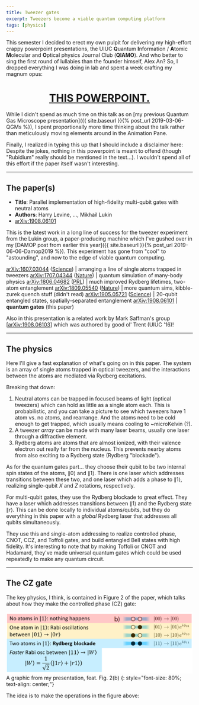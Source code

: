 ```yaml
---
title: Tweezer gates
excerpt: Tweezers become a viable quantum computing platform
tags: [physics]
---
```


This semester I decided to erect my own pulpit for delivering my high-effort crappy powerpoint presentations, the UIUC **Q**uantum **I**nformation / **A**tomic **M**olecular and **O**ptical physics Journal Club (**QIAMO**). And who better to sing the first round of lullabies than the founder himself, Alex An? So, I dropped everything I was doing in lab and spent a week crafting my magnum opus:

# [**<center>THIS POWERPOINT.</center>**](/assets/other/TweezerGatesJClub.pptx)

While I didn't spend as much time on this talk as on [my previous Quantum Gas Microscope presentation]({{ site.baseurl }}{% post_url 2019-03-06-QGMs %}), I spent proportionally more time thinking about the talk rather than meticulously moving elements around in the Animation Pane.

Finally, I realized in typing this up that I should include a disclaimer here: Despite the jokes, nothing in this powerpoint is meant to offend (though "Rubidium" really should be mentioned in the text...). I wouldn't spend all of this effort if the paper itself wasn't interesting.

---

## The paper(s)

* **Title**: Parallel implementation of high-fidelity multi-qubit gates with neutral atoms
* **Authors**: Harry Levine, ..., Mikhail Lukin
* [arXiv:1908.06101](https://arxiv.org/abs/1908.06101)


This is the latest work in a long line of success for the tweezer experiment from the Lukin group, a paper-producing machine which I've gushed over in my [DAMOP post from earlier this year]({{ site.baseurl }}{% post_url 2019-06-06-Damop2019 %}). This experiment has gone from "cool" to "astounding", and now to the edge of viable quantum computing.

[arXiv:1607.03044](https://arxiv.org/abs/1607.03044) ([Science](https://doi.org/10.1126/science.aah3752)) | arranging a line of single atoms trapped in tweezers
[arXiv:1707.04344](https://arxiv.org/abs/1707.04344) ([Nature](https://doi.org/10.1038/nature24622)) | quantum simulation of many-body physics
[arXiv:1806.04682](https://arxiv.org/abs/1806.04682) ([PRL](https://doi.org/10.1103/PhysRevLett.121.123603)) | much improved Rydberg lifetimes, two-atom entanglement
[arXiv:1809.05540](https://arxiv.org/abs/1809.05540) ([Nature](https://doi.org/10.1038/s41586-019-1070-1)) | more quantum sims, kibble-zurek quench stuff (didn't read)
[arXiv:1905.05721](https://arxiv.org/abs/1905.05721)  ([Science](https://doi.org/10.1126/science.aax9743)) | 20-qubit entangled states, spatially-separated entanglement
[arXiv:1908.06101](https://arxiv.org/abs/1908.06101) | **quantum gates** (this paper)

Also in this presentation is a related work by Mark Saffman's group [[arXiv:1908.06103](https://arxiv.org/abs/1908.06103)] which was authored by good ol' Trent (UIUC '16)!

---

## The physics

Here I'll give a fast explanation of what's going on in this paper. The system is an array of single atoms trapped in optical tweezers, and the interactions between the atoms are mediated via Rydberg excitations.

Breaking that down:
1. Neutral atoms can be trapped in focused beams of light (optical tweezers) which can hold as little as a single atom each. This is probabilistic, and you can take a picture to see which tweezers have 1 atom vs. no atoms, and rearrange. And the atoms need to be cold enough to get trapped, which usually means cooling to ~microKelvin (?).
2. A tweezer *array* can be made with many laser beams, usually one laser through a diffractive element.
3. Rydberg atoms are atoms that are almost ionized, with their valence electron out really far from the nucleus. This prevents nearby atoms from also exciting to a Rydberg state (Rydberg "blockade").

As for the quantum gates part... they choose their qubit to be two internal spin states of the atoms, $\|0\rangle$ and $\|1\rangle$. There is one laser which addresses transitions between these two, and one laser which adds a phase to $\|1\rangle$, realizing single-qubit $X$ and $Z$ rotations, respectively.

For multi-qubit gates, they use the Rydberg blockade to great effect. They have a laser which addresses transitions between $\|1\rangle$ and the Rydberg state $\|r\rangle$. This can be done locally to individual atoms/qubits, but they do everything in this paper with a *global* Rydberg laser that addresses all qubits simultaneously.

They use this and single-atom addressing to realize controlled phase, CNOT, CCZ, and Toffoli gates, and build entangled Bell states with high fidelity. It's interesting to note that by making Toffoli or CNOT and Hadamard, they've made universal quantum gates which could be used repeatedly to make any quantum circuit.

---

## The CZ gate

The key physics, I think, is contained in Figure 2 of the paper, which talks about how they make the controlled phase (CZ) gate:

![captioned](/assets/images/czgate.png)
A graphic from my presentation, feat. Fig. 2(b)
{: style="font-size: 80%; text-align: center;"}

The idea is to make the operations in the figure above: 
